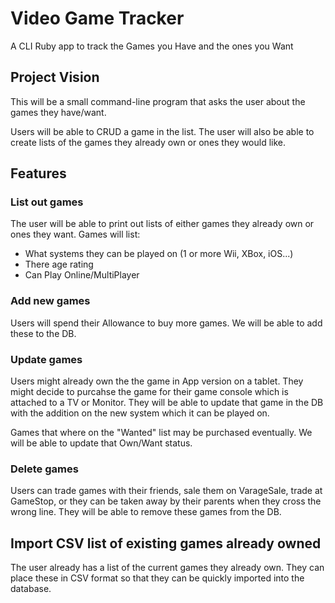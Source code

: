 # Video Game Tracker

A CLI Ruby app to track the Games you Have and the ones you Want

## Project Vision

This will be a small command-line program that asks the user about the games they have/want.

Users will be able to CRUD a game in the list. The user will also be able to create lists of the games they already own or ones they would like.

## Features

### List out games

The user will be able to print out lists of either games they already own or ones they want.
Games will list:
 * What systems they can be played on (1 or more Wii, XBox, iOS...)
 * There age rating
 * Can Play Online/MultiPlayer

### Add new games

Users will spend their Allowance to buy more games. We will be able to add these to the DB.

### Update games

Users might already own the the game in App version on a tablet. They might decide to purcahse the game for their game console which is attached to a TV or Monitor. They will be able to update that game in the DB with the addition on the new system which it can be played on.

Games that where on the "Wanted" list may be purchased eventually. We will be able to update that Own/Want status. 

### Delete games

Users can trade games with their friends, sale them on VarageSale, trade at GameStop, or they can be taken away by their parents when they cross the wrong line. They will be able to remove these games from the DB.


## Import CSV list of existing games already owned

The user already has a list of the current games they already own. They can place these in CSV format so that they can be quickly imported into the database. 
